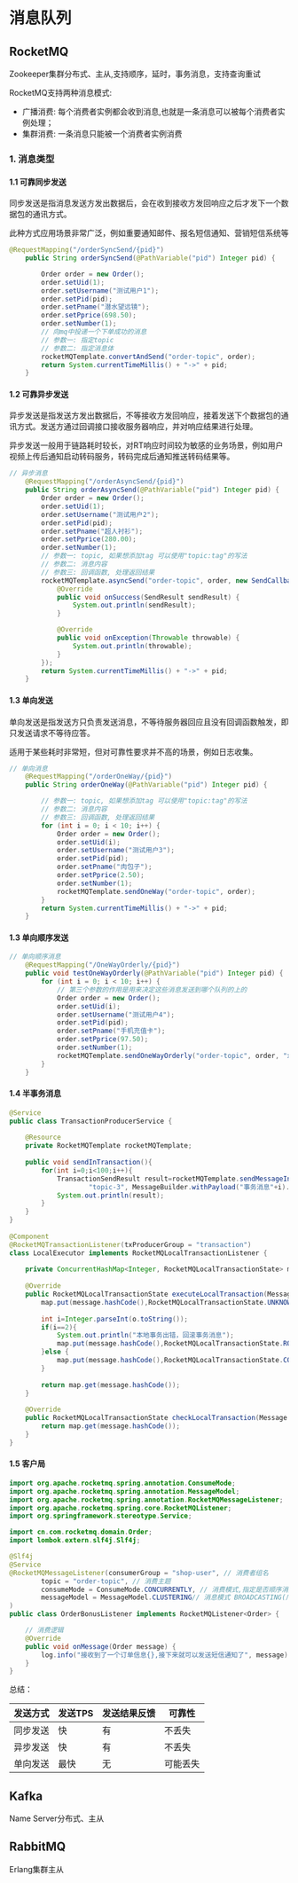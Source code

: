 # 消息队列

## RocketMQ

Zookeeper集群分布式、主从,支持顺序，延时，事务消息，支持查询重试

RocketMQ支持两种消息模式:
- 广播消费: 每个消费者实例都会收到消息,也就是一条消息可以被每个消费者实例处理；
- 集群消费: 一条消息只能被一个消费者实例消费

### 1. 消息类型

#### 1.1 可靠同步发送

同步发送是指消息发送方发出数据后，会在收到接收方发回响应之后才发下一个数据包的通讯方式。

此种方式应用场景非常广泛，例如重要通知邮件、报名短信通知、营销短信系统等

```java
@RequestMapping("/orderSyncSend/{pid}")
	public String orderSyncSend(@PathVariable("pid") Integer pid) {

		Order order = new Order();
		order.setUid(1);
		order.setUsername("测试用户1");
		order.setPid(pid);
		order.setPname("潜水望远镜");
		order.setPprice(698.50);
		order.setNumber(1);
		// 向mq中投递一个下单成功的消息
		// 参数一: 指定topic
		// 参数二: 指定消息体
		rocketMQTemplate.convertAndSend("order-topic", order);
		return System.currentTimeMillis() + "->" + pid;
	}
```

#### 1.2 可靠异步发送

异步发送是指发送方发出数据后，不等接收方发回响应，接着发送下个数据包的通讯方式。发送方通过回调接口接收服务器响应，并对响应结果进行处理。

异步发送一般用于链路耗时较长，对RT响应时间较为敏感的业务场景，例如用户视频上传后通知启动转码服务，转码完成后通知推送转码结果等。

```java
// 异步消息
	@RequestMapping("/orderAsyncSend/{pid}")
	public String orderAsyncSend(@PathVariable("pid") Integer pid) {
		Order order = new Order();
		order.setUid(1);
		order.setUsername("测试用户2");
		order.setPid(pid);
		order.setPname("超人衬衫");
		order.setPprice(280.00);
		order.setNumber(1);
		// 参数一: topic, 如果想添加tag 可以使用"topic:tag"的写法
		// 参数二: 消息内容
		// 参数三: 回调函数, 处理返回结果
		rocketMQTemplate.asyncSend("order-topic", order, new SendCallback() {
			@Override
			public void onSuccess(SendResult sendResult) {
				System.out.println(sendResult);
			}

			@Override
			public void onException(Throwable throwable) {
				System.out.println(throwable);
			}
		});
		return System.currentTimeMillis() + "->" + pid;
	}
```

#### 1.3 单向发送

单向发送是指发送方只负责发送消息，不等待服务器回应且没有回调函数触发，即只发送请求不等待应答。

适用于某些耗时非常短，但对可靠性要求并不高的场景，例如日志收集。

```java
// 单向消息
	@RequestMapping("/orderOneWay/{pid}")
	public String orderOneWay(@PathVariable("pid") Integer pid) {

		// 参数一: topic, 如果想添加tag 可以使用"topic:tag"的写法
		// 参数二: 消息内容
		// 参数三: 回调函数, 处理返回结果
		for (int i = 0; i < 10; i++) {
			Order order = new Order();
			order.setUid(i);
			order.setUsername("测试用户3");
			order.setPid(pid);
			order.setPname("肉包子");
			order.setPprice(2.50);
			order.setNumber(1);
			rocketMQTemplate.sendOneWay("order-topic", order);
		}
		return System.currentTimeMillis() + "->" + pid;
	}
```

#### 1.3 单向顺序发送

```java
// 单向顺序消息
	@RequestMapping("/OneWayOrderly/{pid}")
	public void testOneWayOrderly(@PathVariable("pid") Integer pid) {
		for (int i = 0; i < 10; i++) {
			// 第三个参数的作用是用来决定这些消息发送到哪个队列的上的
			Order order = new Order();
			order.setUid(i);
			order.setUsername("测试用户4");
			order.setPid(pid);
			order.setPname("手机充值卡");
			order.setPprice(97.50);
			order.setNumber(1);
			rocketMQTemplate.sendOneWayOrderly("order-topic", order, "xx");
		}
	}
```


#### 1.4 半事务消息

```java
@Service
public class TransactionProducerService {
 
    @Resource
    private RocketMQTemplate rocketMQTemplate;
 
    public void sendInTransaction(){
        for(int i=0;i<100;i++){
            TransactionSendResult result=rocketMQTemplate.sendMessageInTransaction("transaction",
                    "topic-3", MessageBuilder.withPayload("事务消息"+i).build(), i);
            System.out.println(result);
        }
    }
}
 
@Component
@RocketMQTransactionListener(txProducerGroup = "transaction")
class LocalExecutor implements RocketMQLocalTransactionListener {
 
    private ConcurrentHashMap<Integer, RocketMQLocalTransactionState> map=new ConcurrentHashMap<>();
 
    @Override
    public RocketMQLocalTransactionState executeLocalTransaction(Message message, Object o) {
        map.put(message.hashCode(),RocketMQLocalTransactionState.UNKNOWN);
 
        int i=Integer.parseInt(o.toString());
        if(i==2){
            System.out.println("本地事务出错，回滚事务消息");
            map.put(message.hashCode(),RocketMQLocalTransactionState.ROLLBACK);
        }else {
            map.put(message.hashCode(),RocketMQLocalTransactionState.COMMIT);
        }
 
        return map.get(message.hashCode());
    }
 
    @Override
    public RocketMQLocalTransactionState checkLocalTransaction(Message message) {
        return map.get(message.hashCode());
    }
}
```


#### 1.5 客户局

```java
import org.apache.rocketmq.spring.annotation.ConsumeMode;
import org.apache.rocketmq.spring.annotation.MessageModel;
import org.apache.rocketmq.spring.annotation.RocketMQMessageListener;
import org.apache.rocketmq.spring.core.RocketMQListener;
import org.springframework.stereotype.Service;

import cn.com.rocketmq.domain.Order;
import lombok.extern.slf4j.Slf4j;

@Slf4j
@Service
@RocketMQMessageListener(consumerGroup = "shop-user", // 消费者组名
		topic = "order-topic", // 消费主题
		consumeMode = ConsumeMode.CONCURRENTLY, // 消费模式,指定是否顺序消费 CONCURRENTLY(同步,默认) ORDERLY(顺序)
		messageModel = MessageModel.CLUSTERING// 消息模式 BROADCASTING(广播) CLUSTERING(集群,默认)
)
public class OrderBonusListener implements RocketMQListener<Order> {

	// 消费逻辑
	@Override
	public void onMessage(Order message) {
		log.info("接收到了一个订单信息{},接下来就可以发送短信通知了", message);
	}
}
```

总结：

| 发送方式 | 发送TPS | 发送结果反馈 | 可靠性
| ----- | ----- | ----- | ----- |
| 同步发送| 快| 有| 不丢失 | 
| 异步发送| 快| 有| 不丢失 | 
| 单向发送| 最快| 无| 可能丢失 | 

## Kafka

Name Server分布式、主从

## RabbitMQ

Erlang集群主从
